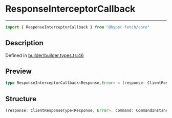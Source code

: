 

# ResponseInterceptorCallback

<div class="api-docs__separator">

---

</div><div class="api-docs__import">

```ts
import { ResponseInterceptorCallback } from "@hyper-fetch/core"
```

</div><div class="api-docs__section">

## Description

</div><div class="api-docs__description"><span class="api-docs__do-not-parse">



</span></div><p class="api-docs__definition">

Defined in [builder/builder.types.ts:46](https://github.com/BetterTyped/hyper-fetch/blob/3fe127e9/packages/core/src/builder/builder.types.ts#L46)

</p><div class="api-docs__section">

## Preview

</div><div class="api-docs__preview type single">

```ts
type ResponseInterceptorCallback<Response,Error> = (response: ClientResponseType<Response, Error>, command: CommandInstance) => Promise<ClientResponseType<any, any>> | ClientResponseType<any, any>;
```

</div><div class="api-docs__section">

## Structure

</div><div class="api-docs__returns">

```ts
(response: ClientResponseType<Response, Error>, command: CommandInstance) => Promise<ClientResponseType<any, any>> | ClientResponseType<any, any>
```

</div>